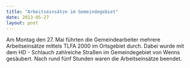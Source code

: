 ```yaml
---
title: "Arbeitseinsätze im Gemeindegebiet"
date: 2013-05-27
layout: post
---
```


Am Montag den 27. Mai führten die Gemeindearbeiter mehrere Arbeitseinsätze mittels TLFA 2000 im Ortsgebiet durch. Dabei wurde mit dem HD - Schlauch zahlreiche Straßen im Gemeindegebiet von Wenns gesäubert. Nach rund fünf Stunden waren die Arbeitseinsätze beendet.